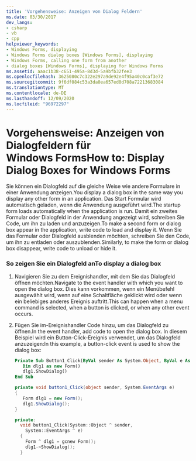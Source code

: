 ```yaml
---
title: 'Vorgehensweise: Anzeigen von Dialog Feldern'
ms.date: 03/30/2017
dev_langs:
- csharp
- vb
- cpp
helpviewer_keywords:
- Windows Forms, displaying
- Windows Forms dialog boxes [Windows Forms], displaying
- Windows Forms, calling one form from another
- dialog boxes [Windows Forms], displaying for Windows Forms
ms.assetid: aaac1b38-c651-495a-8d3d-5a9bfb32fee3
ms.openlocfilehash: 3625080c7c322e297a9de92e4f95a40c0caf3e72
ms.sourcegitcommit: 9f6df084c53a3da0ea657ed0d708a72213683084
ms.translationtype: MT
ms.contentlocale: de-DE
ms.lasthandoff: 12/09/2020
ms.locfileid: "96972297"
---
```

# <a name="how-to-display-dialog-boxes-for-windows-forms"></a><span data-ttu-id="4346c-102">Vorgehensweise: Anzeigen von Dialogfeldern für Windows Forms</span><span class="sxs-lookup"><span data-stu-id="4346c-102">How to: Display Dialog Boxes for Windows Forms</span></span>
<span data-ttu-id="4346c-103">Sie können ein Dialogfeld auf die gleiche Weise wie andere Formulare in einer Anwendung anzeigen.</span><span class="sxs-lookup"><span data-stu-id="4346c-103">You display a dialog box in the same way you display any other form in an application.</span></span> <span data-ttu-id="4346c-104">Das Start Formular wird automatisch geladen, wenn die Anwendung ausgeführt wird.</span><span class="sxs-lookup"><span data-stu-id="4346c-104">The startup form loads automatically when the application is run.</span></span> <span data-ttu-id="4346c-105">Damit ein zweites Formular oder Dialogfeld in der Anwendung angezeigt wird, schreiben Sie Code, um ihn zu laden und anzuzeigen.</span><span class="sxs-lookup"><span data-stu-id="4346c-105">To make a second form or dialog box appear in the application, write code to load and display it.</span></span> <span data-ttu-id="4346c-106">Wenn Sie das Formular oder Dialogfeld ausblenden möchten, schreiben Sie den Code, um ihn zu entladen oder auszublenden.</span><span class="sxs-lookup"><span data-stu-id="4346c-106">Similarly, to make the form or dialog box disappear, write code to unload or hide it.</span></span>  
  
### <a name="to-display-a-dialog-box"></a><span data-ttu-id="4346c-107">So zeigen Sie ein Dialogfeld an</span><span class="sxs-lookup"><span data-stu-id="4346c-107">To display a dialog box</span></span>  
  
1. <span data-ttu-id="4346c-108">Navigieren Sie zu dem Ereignishandler, mit dem Sie das Dialogfeld öffnen möchten.</span><span class="sxs-lookup"><span data-stu-id="4346c-108">Navigate to the event handler with which you want to open the dialog box.</span></span> <span data-ttu-id="4346c-109">Dies kann vorkommen, wenn ein Menübefehl ausgewählt wird, wenn auf eine Schaltfläche geklickt wird oder wenn ein beliebiges anderes Ereignis auftritt.</span><span class="sxs-lookup"><span data-stu-id="4346c-109">This can happen when a menu command is selected, when a button is clicked, or when any other event occurs.</span></span>  
  
2. <span data-ttu-id="4346c-110">Fügen Sie im-Ereignishandler Code hinzu, um das Dialogfeld zu öffnen.</span><span class="sxs-lookup"><span data-stu-id="4346c-110">In the event handler, add code to open the dialog box.</span></span> <span data-ttu-id="4346c-111">In diesem Beispiel wird ein Button-Click-Ereignis verwendet, um das Dialogfeld anzuzeigen:</span><span class="sxs-lookup"><span data-stu-id="4346c-111">In this example, a button-click event is used to show the dialog box:</span></span>  
  
    ```vb  
    Private Sub Button1_Click(ByVal sender As System.Object, ByVal e As System.EventArgs) Handles Button1.Click  
       Dim dlg1 as new Form()  
       dlg1.ShowDialog()  
    End Sub  
    ```  
  
    ```csharp  
    private void button1_Click(object sender, System.EventArgs e)
    {  
       Form dlg1 = new Form();  
       dlg1.ShowDialog();  
    }  
    ```  
  
    ```cpp  
    private:
      void button1_Click(System::Object ^ sender,  
        System::EventArgs ^ e)  
      {  
        Form ^ dlg1 = gcnew Form();  
        dlg1->ShowDialog();  
      }  
    ```
